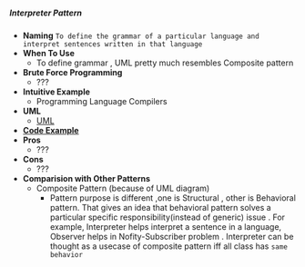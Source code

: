##### Interpreter Pattern
- **Naming** `To define the grammar of a particular language and interpret sentences written in that language`
- **When To Use**
    - To define grammar , UML pretty much resembles Composite pattern
- **Brute Force Programming**
    - ???
- **Intuitive Example**
    - Programming Language Compilers
- **UML**
    - [UML](UML.puml)
- [**Code Example**](https://www.tutorialspoint.com/design_pattern/interpreter_pattern.htm)
- **Pros** 
    - ???
- **Cons**
    - ???    
- **Comparision with Other Patterns**
    - Composite Pattern (because of UML diagram)
        - Pattern purpose is different ,one is Structural , other is Behavioral pattern. That gives an idea that behavioral pattern solves a particular specific responsibility(instead of generic) issue . For example, Interpreter helps interpret a sentence in a language, Observer helps in Nofity-Subscriber problem .  Interpreter can be thought as a usecase of composite pattern iff all class has `same behavior`
